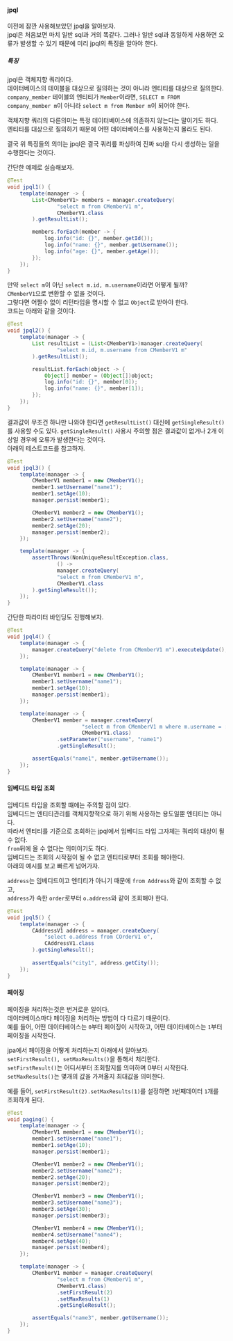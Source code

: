 #### jpql
이전에 잠깐 사용해보았던 jpql을 알아보자.  
jpql은 처음보면 마치 일반 sql과 거의 똑같다. 그러나 일반 sql과 동일하게 사용하면 오류가 발생할 수 있기 때문에 미리 jpql의 특징을 알아야 한다.  

##### 특징
jpql은 객체지향 쿼리이다.  
데이터베이스의 테이블을 대상으로 질의하는 것이 아니라 엔티티를 대상으로 질의한다.  
`company_member` 테이블의 엔티티가 `Member`이라면, `SELECT m FROM company_member m`이 아니라 `select m from Member m`이 되어야 한다.   

객체지향 쿼리의 다른의미는 특정 데이터베이스에 의존하지 않는다는 말이기도 하다.  
엔티티를 대상으로 질의하기 때문에 어떤 데이터베이스를 사용하는지 몰라도 된다.

결국 위 특징들의 의미는 jpql은 결국 쿼리릎 파싱하여 진짜 sql을 다시 생성하는 일을 수행한다는 것이다.  

간단한 예제로 실습해보자.  

~~~java
@Test
void jpql1() {
    template(manager -> {
        List<CMemberV1> members = manager.createQuery(
                "select m from CMemberV1 m",
                CMemberV1.class
        ).getResultList();

        members.forEach(member -> {
            log.info("id: {}", member.getId());
            log.info("name: {}", member.getUsername());
            log.info("age: {}", member.getAge());
        });
    });
}
~~~

만약 `select m`이 아닌 `select m.id, m.username`이라면 어떻게 될까?  
`CMemberV1`으로 변환할 수 없을 것이다.  
그렇다면 어쩔수 없이 리턴타입을 명시할 수 없고 `Object`로 받아야 한다.  
코드는 아래와 같을 것이다.

~~~java
@Test
void jpql2() {
    template(manager -> {
        List resultList = (List<CMemberV1>)manager.createQuery(
                "select m.id, m.username from CMemberV1 m"
        ).getResultList();

        resultList.forEach(object -> {
            Object[] member = (Object[])object;
            log.info("id: {}", member[0]);
            log.info("name: {}", member[1]);
        });
    });
}
~~~

결과값이 무조건 하나만 나와야 한다면 `getResultList()` 대신에 `getSingleResult()`를 사용할 수도 있다.
`getSingleResult()` 사용시 주의할 점은 결과값이 없거나 2개 이상일 경우에 오류가 발생한다는 것이다.  
아래의 테스트코드를 참고하자.

~~~java
@Test
void jpql3() {
    template(manager -> {
        CMemberV1 member1 = new CMemberV1();
        member1.setUsername("name1");
        member1.setAge(10);
        manager.persist(member1);

        CMemberV1 member2 = new CMemberV1();
        member2.setUsername("name2");
        member2.setAge(20);
        manager.persist(member2);
    });

    template(manager -> {
        assertThrows(NonUniqueResultException.class,
                () ->
                manager.createQuery(
                "select m from CMemberV1 m",
                CMemberV1.class
        ).getSingleResult());
    });
}
~~~

간단한 파라미터 바인딩도 진행해보자.  

~~~java
@Test
void jpql4() {
    template(manager -> {
        manager.createQuery("delete from CMemberV1 m").executeUpdate();
    });

    template(manager -> {
        CMemberV1 member1 = new CMemberV1();
        member1.setUsername("name1");
        member1.setAge(10);
        manager.persist(member1);
    });

    template(manager -> {
        CMemberV1 member = manager.createQuery(
                        "select m from CMemberV1 m where m.username = :username",
                        CMemberV1.class)
                .setParameter("username", "name1")
                .getSingleResult();

        assertEquals("name1", member.getUsername());
    });
}
~~~

#### 임베디드 타입 조회
임베디드 타입을 조회할 떄에는 주의할 점이 있다.  
임베디드는 엔티티관리를 객체지향적으로 하기 위해 사용하는 용도일뿐 엔티티는 아니다.  
따라서 엔티티를 기준으로 조회하는 jpql에서 임베디드 타입 그자체는 쿼리의 대상이 될 수 없다.  
`from`뒤에 올 수 없다는 의미이기도 하다.    
임베디드는 조회의 시작점이 될 수 없고 엔티티로부터 조회를 해야한다.      
아래의 예시를 보고 빠르게 넘어가자.

`address`는 임베디드이고 엔티티가 아니기 때문에 `from Address`와 같이 조회할 수 없고,  
`address`가 속한 `order`로부터 `o.address`와 같이 조회해야 한다.

~~~java
@Test
void jpql5() {
    template(manager -> {
        CAddressV1 address = manager.createQuery(
            "select o.address from COrderV1 o",
            CAddressV1.class
        ).getSingleResult();
    
        assertEquals("city1", address.getCity());
    });
}
~~~


#### 페이징
페이징을 처리하는것은 번거로운 일이다.  
데이터베이스마다 페이징을 처리하는 방법이 다 다르기 때문이다.  
예를 들어, 어떤 데이터베이스는 `0`부터 페이징이 시작하고, 어떤 데이터베이스는 `1`부터 페이징을 시작한다.  

jpa에서 페이징을 어떻게 처리하는지 아래에서 알아보자.  
`setFirstResult(), setMaxResults()`을 통해서 처리한다.   
`setFirstResult()`는 어디서부터 조회할지를 의미하며 0부터 시작한다.  
`setMaxResults()`는 몇개의 값을 가져올지 최대값을 의미한다.  

예를 들어, `setFirstResult(2).setMaxResults(1)`를 설정하면 `3`번째데이터 `1`개를 조회하게 된다.

~~~java
@Test
void paging() {
    template(manager -> {
        CMemberV1 member1 = new CMemberV1();
        member1.setUsername("name1");
        member1.setAge(10);
        manager.persist(member1);

        CMemberV1 member2 = new CMemberV1();
        member2.setUsername("name2");
        member2.setAge(20);
        manager.persist(member2);

        CMemberV1 member3 = new CMemberV1();
        member3.setUsername("name3");
        member3.setAge(30);
        manager.persist(member3);

        CMemberV1 member4 = new CMemberV1();
        member4.setUsername("name4");
        member4.setAge(40);
        manager.persist(member4);
    });

    template(manager -> {
        CMemberV1 member = manager.createQuery(
                "select m from CMemberV1 m",
                CMemberV1.class)
                .setFirstResult(2)
                .setMaxResults(1)
                .getSingleResult();

        assertEquals("name3", member.getUsername());
    });
}
~~~